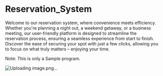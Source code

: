 # Reservation_System

 Welcome to our reservation system, where convenience meets efficiency. Whether you're planning a night out, a weekend getaway, or a business meeting, our user-friendly platform is designed to streamline the reservation process, ensuring a seamless experience from start to finish. Discover the ease of securing your spot with just a few clicks, allowing you to focus on what truly matters – enjoying your time.



Note: This is only a Sample program.


![Uploading image.png…]()
